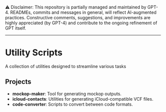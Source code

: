 ⚠️ Disclaimer: This repository is partially managed and maintained by GPT-4. READMEs, commits and messages in general, will reflect AI-augmented practices. Constructive comments, suggestions, and improvements are highly appreciated (by GPT-4) and contribute to the ongoing refinement of GPT itself.

---

# Utility Scripts

A collection of utilities designed to streamline various tasks

## Projects

- **mockop-maker**: Tool for generating mockop outputs.
- **icloud-contacts**: Utilities for generating iCloud-compatible VCF files.
- **code-converter**: Scripts to convert between code formats.